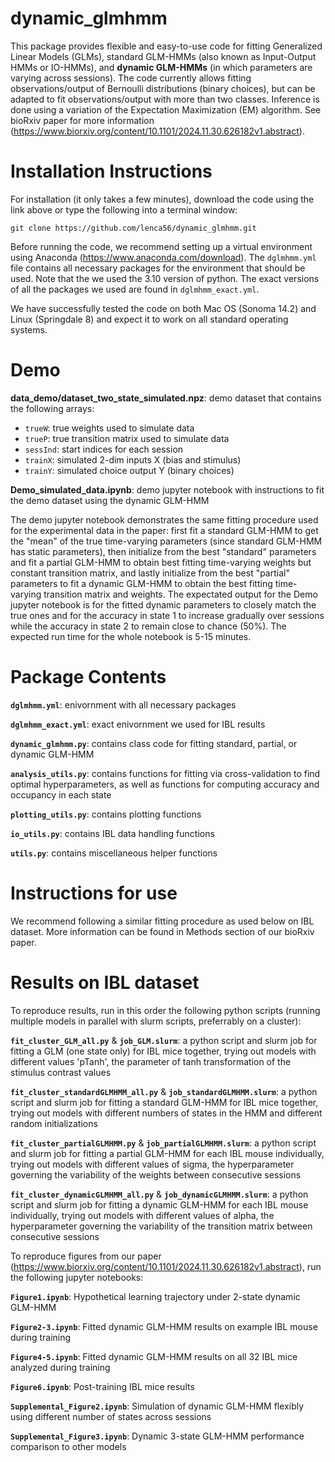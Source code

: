 # dynamic_glmhmm

This package provides flexible and easy-to-use code for fitting Generalized Linear Models (GLMs), standard GLM-HMMs (also known as Input-Output HMMs or IO-HMMs), and **dynamic GLM-HMMs** (in which parameters are varying across sessions). The code currently allows fitting observations/output of Bernoulli distributions (binary choices), but can be adapted to fit observations/output with more than two classes. Inference is done using a variation of the Expectation Maximization (EM) algorithm. See bioRxiv paper for more information (https://www.biorxiv.org/content/10.1101/2024.11.30.626182v1.abstract).

# Installation Instructions

For installation (it only takes a few minutes), download the code using the link above or type the following into a terminal window:

```
git clone https://github.com/lenca56/dynamic_glmhmm.git
```

Before running the code, we recommend setting up a virtual environment using Anaconda (https://www.anaconda.com/download). The `dglmhmm.yml` file contains all necessary packages for the environment that should be used. Note that the we used the 3.10 version of python. The exact versions of all the packages we used are found in `dglmhmm_exact.yml`.

We have successfully tested the code on both Mac OS (Sonoma 14.2) and Linux (Springdale 8) and expect it to work on all standard operating systems.

# Demo

**data_demo/dataset_two_state_simulated.npz**: demo dataset that contains the following arrays:
- `trueW`: true weights used to simulate data
- `trueP`: true transition matrix used to simulate data
- `sessInd`: start indices for each session
- `trainX`: simulated 2-dim inputs X (bias and stimulus) 
- `trainY`: simulated choice output Y (binary choices)
  
**Demo_simulated_data.ipynb**: demo jupyter notebook with instructions to fit the demo dataset using the dynamic GLM-HMM

The demo jupyter notebook demonstrates the same fitting procedure used for the experimental data in the paper: first fit a standard GLM-HMM to get the "mean" of the true time-varying parameters (since standard GLM-HMM has static parameters), then initialize from the best "standard" parameters and fit a partial GLM-HMM to obtain best fitting time-varying weights but constant transition matrix, and lastly initialize from the best "partial" parameters to fit a dynamic GLM-HMM to obtain the best fitting time-varying transition matrix and weights. The expectated output for the Demo jupyter notebook is for the fitted dynamic parameters to closely match the true ones and for the accuracy in state 1 to increase gradually over sessions while the accuracy in state 2 to remain close to chance (50%). The expected run time for the whole notebook is 5-15 minutes.

# Package Contents

**`dglmhmm.yml`**: enivornment with all necessary packages

**`dglmhmm_exact.yml`**: exact enivornment we used for IBL results

**`dynamic_glmhmm.py`**: contains class code for fitting standard, partial, or dynamic GLM-HMM

**`analysis_utils.py`**: contains functions for fitting via cross-validation to find optimal hyperparameters, as well as functions for computing accuracy and occupancy in each state

**`plotting_utils.py`**: contains plotting functions

**`io_utils.py`**: contains IBL data handling functions

**`utils.py`**: contains miscellaneous helper functions

# Instructions for use

We recommend following a similar fitting procedure as used below on IBL dataset. More information can be found in Methods section of our bioRxiv paper.

# Results on IBL dataset

To reproduce results, run in this order the following python scripts (running multiple models in parallel with slurm scripts, preferrably on a cluster):

**`fit_cluster_GLM_all.py`** & **`job_GLM.slurm`**: a python script and slurm job for fitting a GLM (one state only) for IBL mice together, trying out models with different values 'pTanh', the parameter of tanh transformation of the stimulus contrast values

**`fit_cluster_standardGLMHMM_all.py`** & **`job_standardGLMHMM.slurm`**: a python script and slurm job for fitting a standard GLM-HMM for IBL mice together, trying out models with different numbers of states in the HMM and different random initializations

**`fit_cluster_partialGLMHMM.py`** & **`job_partialGLMHMM.slurm`**: a python script and slurm job for fitting a partial GLM-HMM for each IBL mouse individually, trying out models with different values of sigma, the hyperparameter governing the variability of the weights between consecutive sessions

**`fit_cluster_dynamicGLMHMM_all.py`** & **`job_dynamicGLMHMM.slurm`**: a python script and slurm job for fitting a dynamic GLM-HMM for each IBL mouse individually, trying out models with different values of alpha, the hyperparameter governing the variability of the transition matrix between consecutive sessions

To reproduce figures from our paper (https://www.biorxiv.org/content/10.1101/2024.11.30.626182v1.abstract), run the following jupyter notebooks:

**`Figure1.ipynb`**: Hypothetical learning trajectory under 2-state dynamic GLM-HMM

**`Figure2-3.ipynb`**: Fitted dynamic GLM-HMM results on example IBL mouse during training

**`Figure4-5.ipynb`**: Fitted dynamic GLM-HMM results on all 32 IBL mice analyzed during training

**`Figure6.ipynb`**: Post-training IBL mice results

**`Supplemental_Figure2.ipynb`**: Simulation of dynamic GLM-HMM flexibly using different number of states across sessions

**`Supplemental_Figure3.ipynb`**: Dynamic 3-state GLM-HMM performance comparison to other models



